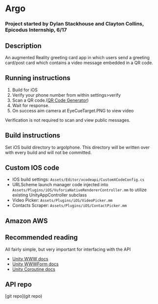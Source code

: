 # Argo

### Project started by Dylan Stackhouse and Clayton Collins, Epicodus Internship, 6/17

## Description
An augmented Reality greeting card app in which users send a greeting card/post card which contains a video message embedded in a QR code.

## Running instructions
1. Build for iOS
2. Verify your phone number from within settings>verify
3. Scan a QR code.([QR Code Generator](http://www.qr-code-generator.com/))
4. Wait for response.
5. On success aim camera at EyeCueTarget.PNG to view video

Verification is not required to scan and view public messages.

## Build instructions
Set iOS build directory to argoIphone. This directory will be written over with every build and will not be committed.

## Custom IOS code
* IOS build settings: `Assets/Editor/xcodeapi/CustomXCodeConfig.cs`
* URLScheme launch manager code injected into `Assets/Plugins/iOS/VuforiaNativeRendererController.mm` to utilize existing UnityAppController subclass
* Video Picker: `Assets/Plugins/iOS/VideoPicker.mm`
* Contacts Scraper: `Assets/Plugins/iOS/ContactPicker.mm`

## Amazon AWS

## Recommended reading
All fairly simple, but very important for interfacing with the API
* [Unity WWW docs](https://docs.unity3d.com/ScriptReference/WWW.html)
* [Unity WWWForm docs](https://docs.unity3d.com/ScriptReference/WWWForm.html)
* [Unity Coroutine docs](https://docs.unity3d.com/Manual/Coroutines.html)


## API repo
[git repo](git repo)
